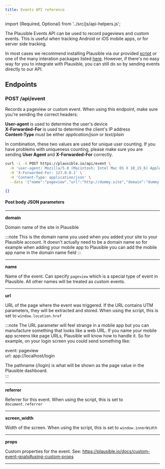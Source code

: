 ```yaml
---
title: Events API reference
---
```


import {Required, Optional} from '../src/js/api-helpers.js';

The Plausible Events API can be used to record pageviews and custom events. This is useful when tracking Android or iOS mobile apps, or for server side tracking.

In most cases we recommend installing Plausible via our provided [script](/docs/plausible-script) or one of the many
interation packages listed [here](/docs/integration-guides). However, if there's no easy way for you to integrate with Plausible, you can still do so by sending events directly to our API.

## Endpoints
### POST /api/event

Records a pageview or custom event. When using this endpoint, make sure you're sending the correct headers:

**User-agent** is used to determine the user's device<br />
**X-Forwarded-For** is used to determine the client's IP address<br />
**Content-Type** must be either *application/json* or *text/plain*

In combination, these two values are used for unique user counting. If you have problems with uniqueness counting, please make sure you are sending
**User Agent** and **X-Forwarded-For** correctly.

```bash title="Try it yourself"
curl -i -X POST https://plausible.io/api/event \
  -H 'user-agent: Mozilla/5.0 (Macintosh; Intel Mac OS X 10_15_6) AppleWebKit/537.36 (KHTML, like Gecko) Chrome/85.0.4183.121 Safari/537.36 OPR/71.0.3770.284' \
  -H 'X-Forwarded-For: 127.0.0.1' \
  -H 'Content-Type: application/json' \
  --data '{"name":"pageview","url":"http://dummy.site","domain":"dummy.site","width":1666}'
```

```json title="Response 202 Accepted"
{}
```

#### Post body JSON parameters
<hr / >

**domain** <Required />

Domain name of the site in Plausible

:::note
This is the domain name you used when you added your site to your Plausible account. It doesn't actually need to be a domain name so for example when adding your mobile app to Plausible you can add the mobile app name in the domain name field
:::
<hr / >

**name** <Required />

Name of the event. Can specify `pageview` which is a special type of event in Plausible. All other names will be treated as
custom events.
<hr / >

**url** <Required />

URL of the page where the event was triggered. If the URL contains UTM parameters, they will be extracted and stored. When using the script,
this is set to `window.location.href`

:::note
The URL parameter will feel strange in a mobile app but you can manufacture something that looks like a web URL. If you name your mobile app screens like page URLs, Plausible will know how to handle it. So for example, on your login screen you could send something like:  

event: pageview  
url: app://localhost/login  

The pathname (/login) is what will be shown as the page value in the Plausible dashboard.  
:::
<hr / >

**referrer** <Optional />

Referrer for this event. When using the script, this is set to `document.referrer`
<hr / >

**screen_width** <Optional />

Width of the screen. When using the script, this is set to `window.innerWidth`
<hr / >

**props** <Optional />

Custom properties for the event. See: https://plausible.io/docs/custom-event-goals#using-custom-props
<hr / >
